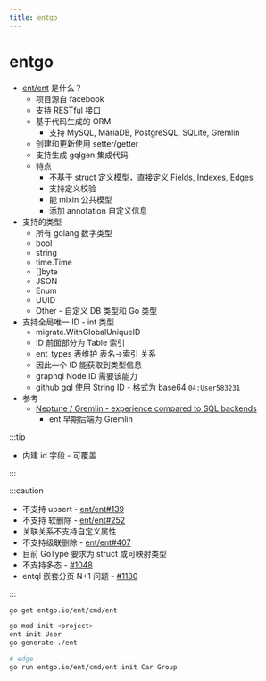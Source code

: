 ```yaml
---
title: entgo
---
```


# entgo
* [ent/ent](https://github.com/ent/ent) 是什么？
  * 项目源自 facebook
  * 支持 RESTful 接口
  * 基于代码生成的 ORM
    * 支持 MySQL, MariaDB, PostgreSQL, SQLite, Gremlin
  * 创建和更新使用 setter/getter
  * 支持生成 gqlgen 集成代码
  * 特点
    * 不基于 struct 定义模型，直接定义 Fields, Indexes, Edges
    * 支持定义校验
    * 能 mixin 公共模型
    * 添加 annotation 自定义信息
* 支持的类型
  * 所有 golang 数字类型
  * bool
  * string
  * time.Time
  * []byte
  * JSON
  * Enum
  * UUID
  * Other - 自定义 DB 类型和 Go 类型
* 支持全局唯一 ID - int 类型
  * migrate.WithGlobalUniqueID
  * ID 前面部分为 Table 索引
  * ent_types 表维护 表名->索引 关系
  * 因此一个 ID 能获取到类型信息
  * graphql Node ID 需要该能力
  * github gql 使用 String ID - 格式为 base64 `04:User583231`
* 参考
  * [Neptune / Gremlin - experience compared to SQL backends](https://github.com/ent/ent/issues/452#issuecomment-619430120)
    * ent 早期后端为 Gremlin

:::tip

* 内建 id 字段 - 可覆盖

:::

:::caution

* 不支持 upsert - [ent/ent#139](https://github.com/ent/ent/issues/139)
* 不支持 软删除 - [ent/ent#252](https://github.com/ent/ent/issues/252)
* 关联关系不支持自定义属性
* 不支持级联删除 - [ent/ent#407](https://github.com/ent/ent/issues/407)
* 目前 GoType 要求为 struct 或可映射类型
* 不支持多态 - [#1048](https://github.com/ent/ent/issues/1048)
* entql 嵌套分页 N+1 问题 - [#1180](https://github.com/ent/ent/issues/1180)

:::


```bash
go get entgo.io/ent/cmd/ent

go mod init <project>
ent init User
go generate ./ent

# edge
go run entgo.io/ent/cmd/ent init Car Group
```

